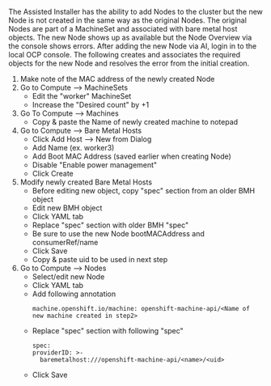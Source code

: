 The Assisted Installer has the ability to add Nodes to the cluster but the new Node is not created in the same way as the original Nodes.  The original Nodes are part of a MachineSet and associated with bare metal host objects. The new Node shows up as available but the Node Overview via the console shows errors. After adding the new Node via AI, login in to the local OCP console. The following creates and associates the required objects for the new Node and resolves the error from the initial creation.

1. Make note of the MAC address of the newly created Node
2. Go to Compute --> MachineSets
    - Edit the "worker" MachineSet
    - Increase the "Desired count" by +1
3. Go To Compute --> Machines
    - Copy & paste the Name of newly created machine to notepad
4. Go to Compute --> Bare Metal Hosts
    - Click Add Host --> New from Dialog
    - Add Name (ex. worker3)
    - Add Boot MAC Address (saved earlier when creating Node)
    - Disable "Enable power management"
    - Click Create
5. Modify newly created Bare Metal Hosts
    - Before editing new object, copy "spec" section from an older BMH object
    - Edit new BMH object
    - Click YAML tab
    - Replace "spec" section with older BMH "spec"
    - Be sure to use the new Node bootMACAddress and consumerRef/name
    - Click Save
    - Copy & paste uid to be used in next step
6. Go to Compute --> Nodes
    - Select/edit new Node
    - Click YAML tab
    - Add following annotation
        ```
        machine.openshift.io/machine: openshift-machine-api/<Name of new machine created in step2>
        ```
    - Replace "spec" section with following "spec"
        ```
        spec:
        providerID: >-
          baremetalhost:///openshift-machine-api/<name>/<uid>
        ```
    - Click Save